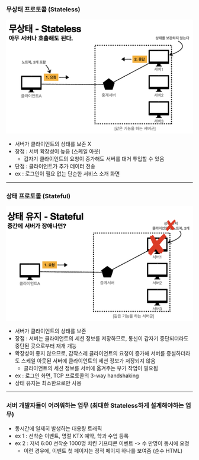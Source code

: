 ### 무상태 프로토콜 (Stateless)
![Stateful](https://github.com/Astrid-DM/Computer-Science/blob/main/WEB/Image_Folder/Screen%20Shot%202022-09-12%20at%208.10.01%20PM.png)
- 서버가 클라이언트의 상태를 보존 X
- 장점 : 서버 확장성이 높음 (스케일 아웃)
  - 갑자기 클라이언트의 요청이 증가해도 서버를 대거 투입할 수 있음 
- 단점 : 클라이언트가 추가 데이터 전송
- ex : 로그인이 필요 없는 단순한 서비스 소개 화면

---

### 상태 프로토콜 (Stateful)
![Stateless](https://github.com/Astrid-DM/Computer-Science/blob/main/WEB/Image_Folder/Screen%20Shot%202022-09-12%20at%208.06.56%20PM.png)
- 서버가 클라이언트의 상태를 보존
- 장점 : 서버는 클라이언트의 세션 정보를 저장하므로, 통신이 갑자기 중단되더라도 중단된 곳으로부터 재개 개능
- 확장성이 좋지 않으므로, 갑작스레 클라이언트의 요청이 증가해 서버를 증설하더라도 스케일 아웃된 서버에 클라이언트의 세션 정보가 저장되지 않음 
  - 클라이언트의 세션 정보를 서버에 옮겨주는 부가 작업이 필요됨
- ex : 로그인 화면, TCP 프로토콜의 3-way handshaking
- 상태 유지는 최소한으로만 사용

---
### 서버 개발자들이 어려워하는 업무 (최대한 Stateless하게 설계해야하는 업무)
- 동시간에 일제히 발생하는 대용량 트래픽
- ex 1 : 선착순 이벤트, 명절 KTX 예약, 학과 수업 등록
- ex 2 : 저녁 6:00 선착순 1000명 치킨 기프티콘 이벤트 -> 수 만명이 동시에 요청 
   - 이런 경우에, 이벤트 첫 페이지는 정적 페이지 하나를 보여줌 (순수 HTML)

